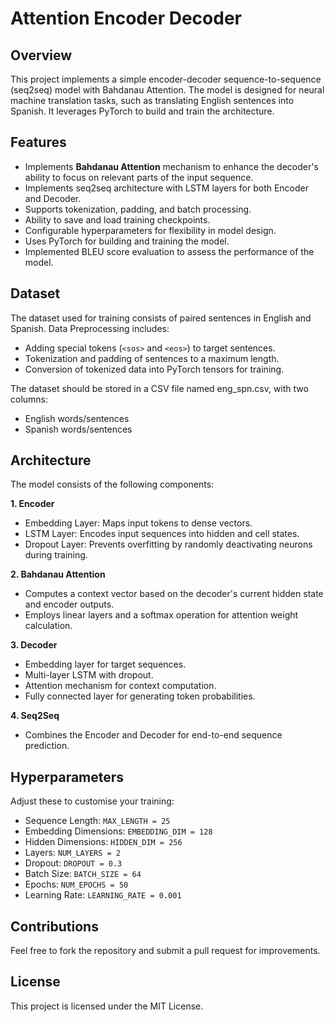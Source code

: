 # Attention Encoder Decoder

## Overview
This project implements a simple encoder-decoder sequence-to-sequence (seq2seq) model with Bahdanau Attention. The model is designed for neural machine translation tasks, such as translating English sentences into Spanish. It leverages PyTorch to build and train the architecture.

## Features
* Implements **Bahdanau Attention** mechanism to enhance the decoder's ability to focus on relevant parts of the input sequence.
* Implements seq2seq architecture with LSTM layers for both Encoder and Decoder.
* Supports tokenization, padding, and batch processing.
* Ability to save and load training checkpoints.
* Configurable hyperparameters for flexibility in model design.
* Uses PyTorch for building and training the model.
* Implemented BLEU score evaluation to assess the performance of the model.

## Dataset
The dataset used for training consists of paired sentences in English and Spanish.
Data Preprocessing includes:
* Adding special tokens (`<sos>` and `<eos>`) to target sentences.
* Tokenization and padding of sentences to a maximum length.
* Conversion of tokenized data into PyTorch tensors for training.

The dataset should be stored in a CSV file named eng_spn.csv, with two columns:
* English words/sentences
* Spanish words/sentences

## Architecture
The model consists of the following components:

**1. Encoder**
* Embedding Layer: Maps input tokens to dense vectors.
* LSTM Layer: Encodes input sequences into hidden and cell states.
* Dropout Layer: Prevents overfitting by randomly deactivating neurons during training.

**2. Bahdanau Attention**
* Computes a context vector based on the decoder's current hidden state and encoder outputs.
* Employs linear layers and a softmax operation for attention weight calculation.

**3. Decoder**
* Embedding layer for target sequences.
* Multi-layer LSTM with dropout.
* Attention mechanism for context computation.
* Fully connected layer for generating token probabilities.

**4. Seq2Seq**
* Combines the Encoder and Decoder for end-to-end sequence prediction.

## Hyperparameters
Adjust these to customise your training:
* Sequence Length: `MAX_LENGTH = 25`
* Embedding Dimensions: `EMBEDDING_DIM = 128`
* Hidden Dimensions: `HIDDEN_DIM = 256`
* Layers: `NUM_LAYERS = 2`
* Dropout: `DROPOUT = 0.3`
* Batch Size: `BATCH_SIZE = 64`
* Epochs: `NUM_EPOCHS = 50`
* Learning Rate: `LEARNING_RATE = 0.001`

## Contributions
Feel free to fork the repository and submit a pull request for improvements.

## License
This project is licensed under the MIT License.
